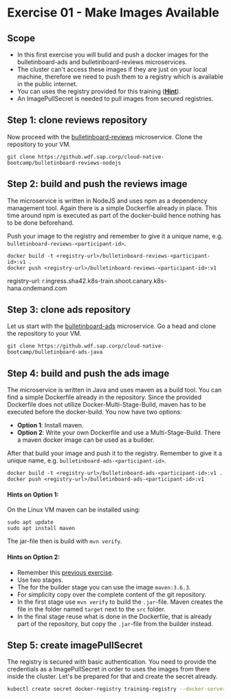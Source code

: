# Exercise 01 - Make Images Available

## Scope
- In this first exercise you will build and push a docker images for the bulletinboard-ads and bulletinboard-reviews microservices.
- The cluster can't access these images if they are just on your local machine, therefore we need to push them to a registry which is available in the public internet.
- You can uses the registry provided for this training ([**Hint**](/docker/Exercise%203%20-%20Images%20and%20Dockerfiles.md#step-8-push-the-image-to-a-registry)).
- An ImagePullSecret is needed to pull images from secured registries.

## Step 1: clone reviews repository

Now proceed with the [bulletinboard-reviews](https://github.wdf.sap.corp/cloud-native-bootcamp/bulletinboard-reviews-nodejs) microservice. Clone the repository to your VM.

```SHELL
git clone https://github.wdf.sap.corp/cloud-native-bootcamp/bulletinboard-reviews-nodejs
```

## Step 2: build and push the reviews image

The microservice is written in NodeJS and uses npm as a dependency management tool.
Again there is a simple Dockerfile already in place.
This time around npm is executed as part of the docker-build hence nothing has to be done beforehand.

Push your image to the registry and remember to give it a unique name, e.g. `bulletinboard-reviews-<participant-id>`.

```SHELL
docker build -t <registry-url>/bulletinboard-reviews-<participant-id>:v1 .
docker push <registry-url>/bulletinboard-reviews-<participant-id>:v1
```
registry-url: r.ingress.sha42.k8s-train.shoot.canary.k8s-hana.ondemand.com

## Step 3: clone ads repository

Let us start with the [bulletinboard-ads](https://github.wdf.sap.corp/cloud-native-bootcamp/bulletinboard-ads-java) microservice. Go a head and clone the repository to your VM.

```SHELL
git clone https://github.wdf.sap.corp/cloud-native-bootcamp/bulletinboard-ads-java
```

## Step 4: build and push the ads image

The microservice is written in Java and uses maven as a build tool.
You can find a simple Dockerfile already in the repository.
Since the provided Dockerfile does not utilize Docker-Multi-Stage-Build, maven has to be executed before the docker-build.
You now have two options:

- **Option 1**: Install maven.
- **Option 2**: Write your own Dockerfile and use a Multi-Stage-Build. There a maven docker image can be used as a builder.

After that build your image and push it to the registry. Remember to give it a unique name, e.g. `bulletinboard-ads-<participant-id>`.

```SHELL
docker build -t <registry-url>/bulletinboard-ads-<participant-id>:v1 .
docker push <registry-url>/bulletinboard-ads-<participant-id>:v1
```

#### Hints on Option 1:
On the Linux VM maven can be installed using:
```
sudo apt update
sudo apt install maven
```

The jar-file then is build with `mvn verify`.

#### Hints on Option 2:

- Remember this [previous exercise](/docker/Exercise%204%20-%20Dockerfiles%20Extended.md).
- Use two stages.
- The for the builder stage you can use the image `maven:3.6.3`.
- For simplicity copy over the complete content of the git repository.
- In the first stage use `mvn verify` to build the `.jar`-file. Maven creates the file in the folder named `target` next to the `src` folder.
- In the final stage reuse what is done in the Dockerfile, that is already part of the repository, but copy the `.jar`-file from the builder instead.

## Step 5: create imagePullSecret

The registry is secured with basic authentication. You need to provide the credentials as a ImagePullSecret in order to uses the images from there inside the cluster.
Let's be prepared for that and create the secret already.

```bash
kubectl create secret docker-registry training-registry --docker-server=<registry-url> --docker-username=<registry-username> --docker-password=<registry-password>
```

